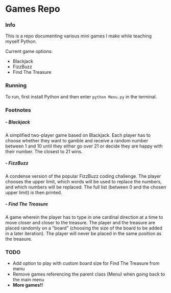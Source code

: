 # Games Repo

### Info

This is a repo documenting various mini games I make while teaching myself Python.

Current game options:

* Blackjack
* FizzBuzz
* Find The Treasure


### Running

To run, first install Python and then enter `python Menu.py` in the terminal.

### Footnotes

##### - Blackjack

A simplified two-player game based on Blackjack. Each player has to
choose whether they want to gamble and receive a random number between
1 and 10 until they either go over 21 or decide they are happy with
their number. The closest to 21 wins.

##### - FizzBuzz

A condense version of the popular FizzBuzz coding challenge. The player
chooses the upper limit, which words will be used to replace the numbers,
and which numbers will be replaced. The full list (between 0 and the
chosen upper limit) is then printed.

##### - Find The Treasure

A game wherein the player has to type in one cardinal direction at a time
to move closer and closer to the treasure. The player and the treasure
are placed randomly on a "board" (choosing the size of the board to be added
in a later iteration). The player will never be placed in the same position
as the treasure.

### TODO

* Add option to play with custom board size for Find The Treasure from menu
* Remove games referencing the parent class (Menu) when going back to the
main menu
* **More games!!**